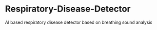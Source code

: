 # Respiratory-Disease-Detector
AI based respiratory disease detector based on breathing sound analysis
